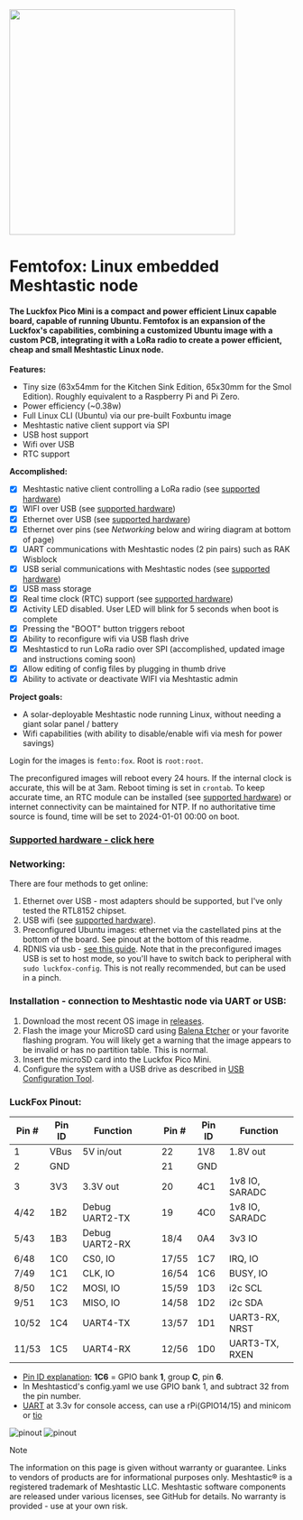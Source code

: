 <img src="https://github.com/noon92/luckfox/blob/main/luckfox_pico_mini_tiny_linux_board.jpg" width="400">

# Femtofox: Linux embedded Meshtastic node
#### The Luckfox Pico Mini is a compact and power efficient Linux capable board, capable of running Ubuntu. Femtofox is an expansion of the Luckfox's capabilities, combining a customized Ubuntu image with a custom PCB, integrating it with a LoRa radio to create a power efficient, cheap and small Meshtastic Linux node.

**Features:**
* Tiny size (63x54mm for the Kitchen Sink Edition, 65x30mm for the Smol Edition). Roughly equivalent to a Raspberry Pi and Pi Zero.
* Power efficiency (~0.38w)
* Full Linux CLI (Ubuntu) via our pre-built Foxbuntu image
* Meshtastic native client support via SPI
* USB host support
* Wifi over USB
* RTC support

**Accomplished:**
- [x] Meshtastic native client controlling a LoRa radio (see [supported hardware](supported_hardware.md))
- [x] WIFI over USB (see [supported hardware](supported_hardware.md))
- [x] Ethernet over USB (see [supported hardware](supported_hardware.md))
- [x] Ethernet over pins (see *Networking* below and wiring diagram at bottom of page)
- [x] UART communications with Meshtastic nodes (2 pin pairs) such as RAK Wisblock
- [x] USB serial communications with Meshtastic nodes (see [supported hardware](supported_hardware.md))
- [x] USB mass storage
- [x] Real time clock (RTC) support (see [supported hardware](supported_hardware.md))
- [x] Activity LED disabled. User LED will blink for 5 seconds when boot is complete
- [x] Pressing the "BOOT" button triggers reboot
- [x] Ability to reconfigure wifi via USB flash drive
- [x] Meshtasticd to run LoRa radio over SPI (accomplished, updated image and instructions coming soon)
- [x] Allow editing of config files by plugging in thumb drive
- [x] Ability to activate or deactivate WIFI via Meshtastic admin

**Project goals:**
* A solar-deployable Meshtastic node running Linux, without needing a giant solar panel / battery
* Wifi capabilities (with ability to disable/enable wifi via mesh for power savings)

Login for the images is `femto:fox`. Root is `root:root`.

The preconfigured images will reboot every 24 hours. If the internal clock is accurate, this will be at 3am. Reboot timing is set in `crontab`. To keep accurate time, an RTC module can be installed (see [supported hardware](supported_hardware.md)) or internet connectivity can be maintained for NTP. If no authoritative time source is found, time will be set to 2024-01-01 00:00 on boot.

### [Supported hardware - click here](supported_hardware.md)

### Networking:
There are four methods to get online:
1. Ethernet over USB - most adapters should be supported, but I've only tested the RTL8152 chipset.
2. USB wifi  (see [supported hardware](supported_hardware.md)).
3. Preconfigured Ubuntu images: ethernet via the castellated pins at the bottom of the board. See pinout at the bottom of this readme.
4. RDNIS via usb - [see this guide](https://web.archive.org/web/20241006173648/https://wiki.luckfox.com/Luckfox-Pico/Luckfox-Pico-Network-Sharing-1/). Note that in the preconfigured images USB is set to host mode, so you'll have to switch back to peripheral with `sudo luckfox-config`. This is not really recommended, but can be used in a pinch.

### Installation - connection to Meshtastic node via UART or USB:

1. Download the most recent OS image in [releases](https://github.com/noon92/femtofox/releases).
2. Flash the image your MicroSD card using [Balena Etcher](https://etcher.balena.io/) or your favorite flashing program. You will likely get a warning that the image appears to be invalid or has no partition table. This is normal.
3. Insert the microSD card into the Luckfox Pico Mini.
4. Configure the system with a USB drive as described in [USB Configuration Tool](usb_config.md).

### LuckFox Pinout:
|Pin #|Pin ID |Function      |  |Pin #|Pin ID |Function      |
|-----|-------|--------------|--|-----|-------|--------------|
|1    |VBus   |5V in/out     |  |22   |1V8    |1.8V out      |
|2    |GND    |              |  |21   |GND    |              |
|3    |3V3    |3.3V out      |  |20   |4C1    |1v8 IO, SARADC|
|4/42 |1B2    |Debug UART2-TX|  |19   |4C0    |1v8 IO, SARADC|
|5/43 |1B3    |Debug UART2-RX|  |18/4 |0A4    |3v3 IO        |
|6/48 |1C0    |CS0, IO       |  |17/55|1C7    |IRQ, IO       |
|7/49 |1C1    |CLK, IO       |  |16/54|1C6    |BUSY, IO      |
|8/50 |1C2    |MOSI, IO      |  |15/59|1D3    |i2c SCL       |
|9/51 |1C3    |MISO, IO      |  |14/58|1D2    |i2c SDA       |
|10/52|1C4    |UART4-TX      |  |13/57|1D1    |UART3-RX, NRST|
|11/53|1C5    |UART4-RX      |  |12/56|1D0    |UART3-TX, RXEN|

- [Pin ID explanation](https://wiki.luckfox.com/Luckfox-Pico/Luckfox-Pico-Login-UART/): **1C6** = GPIO bank **1**, group **C**, pin **6**.
- In Meshtasticd's config.yaml we use GPIO bank 1, and subtract 32 from the pin number.
- [UART](https://wiki.luckfox.com/Luckfox-Pico/Luckfox-Pico-Login-UART/) at 3.3v for console access, can use a rPi(GPIO14/15) and minicom or [tio](https://github.com/tio/tio)

![pinout](https://github.com/noon92/luckfox/blob/main/luckfox_pinout.png)
![pinout](https://github.com/noon92/luckfox/blob/main/luckfox_pico_mini_original_wiring_diagram.jpg)

> [!NOTE]
> The information on this page is given without warranty or guarantee. Links to vendors of products are for informational purposes only.
> Meshtastic® is a registered trademark of Meshtastic LLC. Meshtastic software components are released under various licenses, see GitHub for details. No warranty is provided - use at your own risk.
